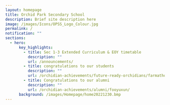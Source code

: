 ```yaml
---
layout: homepage
title: Orchid Park Secondary School
description: Brief site description here
image: /images/Icons/OPSS_Logo_Colour.jpg
permalink: /
notification: ""
sections:
  - hero:
      key_highlights:
        - title: Sec 1-3 Extended Curriculum & EOY timetable
          description: ""
          url: /announcements/
        - title: congratulations to our students
          description: ""
          url: /orchidian-achievements/future-ready-orchidians/farmathon-2023/
        - title: Congratulations to our alumni
          description: ""
          url: /orchidian-achievements/alumni/fooyuxun/
      background: /images/Homepage/home20221230.bmp
---
```


